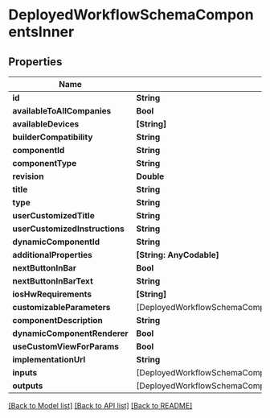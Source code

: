 # DeployedWorkflowSchemaComponentsInner

## Properties
Name | Type | Description | Notes
------------ | ------------- | ------------- | -------------
**id** | **String** |  | 
**availableToAllCompanies** | **Bool** |  | 
**availableDevices** | **[String]** |  | 
**builderCompatibility** | **String** |  | 
**componentId** | **String** |  | 
**componentType** | **String** |  | 
**revision** | **Double** |  | 
**title** | **String** |  | 
**type** | **String** |  | 
**userCustomizedTitle** | **String** |  | [optional] 
**userCustomizedInstructions** | **String** |  | [optional] 
**dynamicComponentId** | **String** |  | 
**additionalProperties** | **[String: AnyCodable]** |  | [optional] 
**nextButtonInBar** | **Bool** |  | [optional] 
**nextButtonInBarText** | **String** |  | [optional] 
**iosHwRequirements** | **[String]** |  | [optional] 
**customizableParameters** | [DeployedWorkflowSchemaComponentsInnerCustomizableParametersInner] |  | 
**componentDescription** | **String** |  | 
**dynamicComponentRenderer** | **Bool** |  | 
**useCustomViewForParams** | **Bool** |  | [optional] 
**implementationUrl** | **String** |  | 
**inputs** | [DeployedWorkflowSchemaComponentsInnerInputsInner] |  | 
**outputs** | [DeployedWorkflowSchemaComponentsInnerOutputsInner] |  | 

[[Back to Model list]](../README.md#documentation-for-models) [[Back to API list]](../README.md#documentation-for-api-endpoints) [[Back to README]](../README.md)


